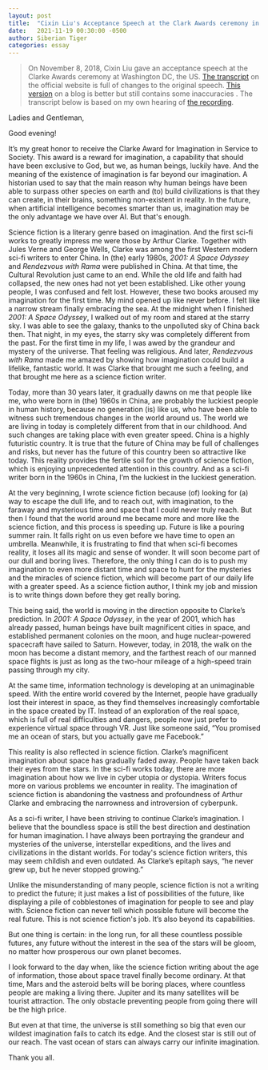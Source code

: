 ```yaml
---
layout: post
title:  "Cixin Liu's Acceptance Speech at the Clark Awards ceremony in 2018"
date:   2021-11-19 00:30:00 -0500
author: Siberian Tiger
categories: essay
---
```

> On November 8, 2018, Cixin Liu gave an acceptance speech at the Clarke Awards ceremony at Washington DC, the US. [The transcript](http://www.clarkefoundation.org/wp-content/uploads/2018/11/Liu-Cixin-Speech.pdf) on the official website is full of changes to the original speech. [This version](https://en.xian6ge.cn/posts/5e7de8af/) on a blog is better but still contains some inaccuracies . The transcript below is based on my own hearing of [the recording](https://www.bilibili.com/s/video/BV16t411m7im).

Ladies and Gentleman,

Good evening!

It’s my great honor to receive the Clarke Award for Imagination in Service to Society. This award is a reward for imagination, a capability that should have been exclusive to God, but we, as human beings, luckily have. And the meaning of the existence of imagination is far beyond our imagination. A historian used to say that the main reason why human beings have been able to surpass other species on earth and (to) build civilizations is that they can create, in their brains, something non-existent in reality. In the future, when artificial intelligence becomes smarter than us, imagination may be the only advantage we have over AI. But that's enough.

Science fiction is a literary genre based on imagination. And the first sci-fi works to greatly impress me were those by Arthur Clarke. Together with Jules Verne and George Wells, Clarke was among the first Western modern sci-fi writers to enter China. In (the) early 1980s, *2001: A Space Odyssey* and *Rendezvous with Rama* were published in China. At that time, the Cultural Revolution just came to an end. While the old life and faith had collapsed, the new ones had not yet been established. Like other young people, I was confused and felt lost. However, these two books aroused my imagination for the first time. My mind opened up like never before. I felt like a narrow stream finally embracing the sea. At the midnight when I finished *2001: A Space Odyssey*, I walked out of my room and stared at the starry sky. I was able to see the galaxy, thanks to the unpolluted sky of China back then. That night, in my eyes, the starry sky was completely different from the past. For the first time in my life, I was awed by the grandeur and mystery of the universe. That feeling was religious. And later, *Rendezvous with Rama* made me amazed by showing how imagination could build a lifelike, fantastic world. It was Clarke that brought me such a feeling, and that brought me here as a science fiction writer.

Today, more than 30 years later, it gradually dawns on me that people like me, who were born in (the) 1960s in China, are probably the luckiest people in human history, because no generation (is) like us, who have been able to witness such tremendous changes in the world around us. The world we are living in today is completely different from that in our childhood. And such changes are taking place with even greater speed. China is a highly futuristic country. It is true that the future of China may be full of challenges and risks, but never has the future of this country been so attractive like today. This reality provides the fertile soil for the growth of science fiction, which is enjoying unprecedented attention in this country. And as a sci-fi writer born in the 1960s in China, I’m the luckiest in the luckiest generation.

At the very beginning, I wrote science fiction because (of) looking for (a) way to escape the dull life, and to reach out, with imagination, to the faraway and mysterious time and space that I could never truly reach. But then I found that the world around me became more and more like the science fiction, and this process is speeding up. Future is like a pouring summer rain. It falls right on us even before we have time to open an umbrella. Meanwhile, it is frustrating to find that when sci-fi becomes reality, it loses all its magic and sense of wonder. It will soon become part of our dull and boring lives. Therefore, the only thing I can do is to push my imagination to even more distant time and space to hunt for the mysteries and the miracles of science fiction, which will become part of our daily life with a greater speed. As a science fiction author, I think my job and mission is to write things down before they get really boring.

This being said, the world is moving in the direction opposite to Clarke’s prediction. In *2001: A Space Odyssey*, in the year of 2001, which has already passed, human beings have built magnificent cities in space, and established permanent colonies on the moon, and huge nuclear-powered spacecraft have sailed to Saturn. However, today, in 2018, the walk on the moon has 
become a distant memory, and the farthest reach of our manned space flights is just as long as the two-hour mileage of a high-speed train passing through my city.

At the same time, information technology is developing at an unimaginable speed. With the entire world covered by the Internet, people have gradually lost their interest in space, as they find themselves increasingly comfortable in the space created by IT. Instead of an exploration of the real space, which is full of real difficulties and dangers, people now just prefer to experience virtual space through VR. Just like someone said, “You promised me an ocean of stars, but you actually gave me Facebook.”

This reality is also reflected in science fiction. Clarke’s magnificent imagination about space has gradually faded away. People have taken back their eyes from the stars. In the sci-fi works today, there are more imagination about how we live in cyber utopia or dystopia. Writers focus more on various problems we encounter in reality. The imagination of science fiction is abandoning the vastness and profoundness of Arthur Clarke and embracing the narrowness and introversion of 
cyberpunk.

As a sci-fi writer, I have been striving to continue Clarke’s imagination. I believe that the boundless space is still the best direction and destination for human imagination. I have always been portraying the grandeur and mysteries of the universe, interstellar expeditions, and the lives and 
civilizations in the distant worlds. For today's science fiction writers, this may seem childish and even outdated. As Clarke’s epitaph says, “he never grew up, but he never stopped growing.”

Unlike the misunderstanding of many people, science fiction is not a writing to predict the future; it just makes a list of possibilities of the future, like displaying a pile of cobblestones of imagination for people to see and play with. Science fiction can never tell which possible future will become the real future. This is not science fiction's job. It’s also beyond its capabilities.

But one thing is certain: in the long run, for all these countless possible futures, any future without the interest in the sea of the stars will be gloom, no matter how prosperous our own planet becomes.

I look forward to the day when, like the science fiction writing about the age of information, those about space travel finally become ordinary. At that time, Mars and the asteroid belts will be boring places, where countless people are making a living there. Jupiter and its many satellites will be tourist attraction. The only obstacle preventing people from going there will be the high price.

But even at that time, the universe is still something so big that even our wildest imagination fails to catch its edge. And the closest star is still out of our reach. The vast ocean of stars can always carry our infinite imagination.

Thank you all.

